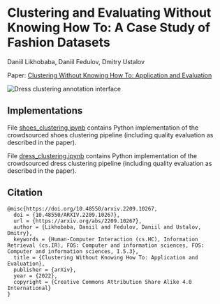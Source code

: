 # Clustering and Evaluating Without Knowing How To: A Case Study of Fashion Datasets

Daniil Likhobaba, Daniil Fedulov, Dmitry Ustalov

Paper: [Clustering Without Knowing How To: Application and Evaluation](https://arxiv.org/pdf/2209.10267.pdf)

![Dress clustering annotation interface](https://tolokacommunity.blob.core.windows.net/likhobaba-et-al-clustering/dress_interface_no_color.png)


## Implementations
File [shoes_clustering.ipynb](./shoes_clustering.ipynb) contains Python implementation of the crowdsourced shoes clustering pipeline (including quality evaluation as described in the paper).


File [dress_clustering.ipynb](./dress_clustering.ipynb) contains Python implementation of the crowdsourced dress clustering pipeline (including quality evaluation as described in the paper).

## Citation

```
@misc{https://doi.org/10.48550/arxiv.2209.10267,
  doi = {10.48550/ARXIV.2209.10267},
  url = {https://arxiv.org/abs/2209.10267},
  author = {Likhobaba, Daniil and Fedulov, Daniil and Ustalov, Dmitry},
  keywords = {Human-Computer Interaction (cs.HC), Information Retrieval (cs.IR), FOS: Computer and information sciences, FOS: Computer and information sciences, I.5.3},
  title = {Clustering Without Knowing How To: Application and Evaluation},
  publisher = {arXiv},
  year = {2022},
  copyright = {Creative Commons Attribution Share Alike 4.0 International}
}
```
